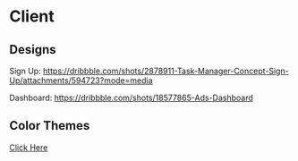 # Client

## Designs

Sign Up: https://dribbble.com/shots/2878911-Task-Manager-Concept-Sign-Up/attachments/594723?mode=media

Dashboard: https://dribbble.com/shots/18577865-Ads-Dashboard

## Color Themes

<a href='./src/styles/main.css' >Click Here</a>
